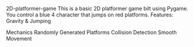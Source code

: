 
 2D-platformer-game
This is a basic 2D platformer game 
bilt using Pygame. You control a blue 4
character that jumps on red platforms.
Features: Gravity &amp;
Jumping


Mechanics Randomly Generated Platforms Collision Detection Smooth Movement



